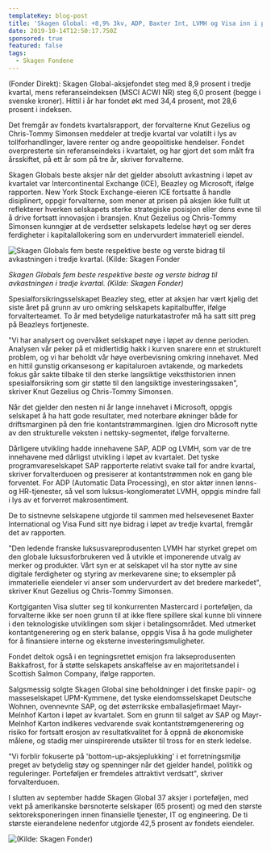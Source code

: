 ```yaml
---
templateKey: blog-post
title: 'Skagen Global: +8,9% 3kv, ADP, Baxter Int, LVMH og Visa inn i porteføljen'
date: 2019-10-14T12:50:17.750Z
sponsored: true
featured: false
tags:
  - Skagen Fondene
---
```

(Fonder Direkt): Skagen Global-aksjefondet steg med 8,9 prosent i tredje kvartal, mens referanseindeksen (MSCI ACWI NR) steg 6,0 prosent (begge i svenske kroner). Hittil i år har fondet økt med 34,4 prosent, mot 28,6 prosent i indeksen.



Det fremgår av fondets kvartalsrapport, der forvalterne Knut Gezelius og Chris-Tommy Simonsen meddeler at tredje kvartal var volatilt i lys av tollforhandlinger, lavere renter og andre geopolitiske hendelser. Fondet overpresterte sin referanseindeks i kvartalet, og har gjort det som målt fra årsskiftet, på ett år som på tre år, skriver forvalterne.



Skagen Globals beste aksjer når det gjelder absolutt avkastning i løpet av kvartalet var Intercontinental Exchange (ICE), Beazley og Microsoft, ifølge rapporten. New York Stock Exchange-eieren ICE fortsatte å handle disiplinert, oppgir forvalterne, som mener at prisen på aksjen ikke fullt ut reflekterer hverken selskapets sterke strategiske posisjon eller dens evne til å drive fortsatt innovasjon i bransjen. Knut Gezelius og Chris-Tommy Simonsen kunngjør at de verdsetter selskapets ledelse høyt og ser deres ferdigheter i kapitalallokering som en undervurdert immateriell eiendel.

![Skagen Globals fem beste respektive beste og verste bidrag til avkastningen i tredje kvartal. (Kilde: Skagen Fonder](/img/skagen-gl-2.png "Skagen Globals fem beste respektive beste og verste bidrag til avkastningen i tredje kvartal. (Kilde: Skagen Fonder")

_Skagen Globals fem beste respektive beste og verste bidrag til avkastningen i tredje kvartal. (Kilde: Skagen Fonder)_

Spesialforsikringsselskapet Beazley steg, etter at aksjen har vært kjølig det siste året på grunn av uro omkring selskapets kapitalbuffer, ifølge forvalterteamet. To år med betydelige naturkatastrofer må ha satt sitt preg på Beazleys fortjeneste.



"Vi har analysert og overvåket selskapet nøye i løpet av denne perioden. Analysen vår peker på et midlertidig hakk i kurven snarere enn et strukturelt problem, og vi har beholdt vår høye overbevisning omkring innehavet. Med en hittil gunstig orkansesong er kapitaluroen avtakende, og markedets fokus går sakte tilbake til den sterke langsiktige veksthistorien innen spesialforsikring som gir støtte til den langsiktige investeringssaken", skriver Knut Gezelius og Chris-Tommy Simonsen.



Når det gjelder den nesten ni år lange innehavet i Microsoft, oppgis selskapet å ha hatt gode resultater, med noterbare økninger både for driftsmarginen på den frie kontantstrømmarginen. Igjen dro Microsoft nytte av den strukturelle veksten i nettsky-segmentet, ifølge forvalterne.



Dårligere utvikling hadde innehavene SAP, ADP og LVMH, som var de tre innehavene med dårligst utvikling i løpet av kvartalet. Det tyske programvareselskapet SAP rapporterte relativt svake tall for andre kvartal, skriver forvalterduoen og presiserer at kontantstrømmen nok en gang ble forventet. For ADP (Automatic Data Processing), en stor aktør innen lønns- og HR-tjenester, så vel som luksus-konglomeratet LVMH, oppgis mindre fall i lys av et forverret makrosentiment.



De to sistnevne selskapene utgjorde til sammen med helsevesenet Baxter International og Visa Fund sitt nye bidrag i løpet av tredje kvartal, fremgår det av rapporten.



"Den ledende franske luksusvareprodusenten LVMH har styrket grepet om den globale luksusforbrukeren ved å utvikle et imponerende utvalg av merker og produkter. Vårt syn er at selskapet vil ha stor nytte av sine digitale ferdigheter og styring av merkevarene sine; to eksempler på immaterielle eiendeler vi anser som undervurdert av det bredere markedet", skriver Knut Gezelius og Chris-Tommy Simonsen.



Kortgiganten Visa slutter seg til konkurrenten Mastercard i porteføljen, da forvalterne ikke ser noen grunn til at ikke flere spillere skal kunne bli vinnere i den teknologiske utviklingen som skjer i betalingsområdet. Med utmerket kontantgenerering og en sterk balanse, oppgis Visa å ha gode muligheter for å finansiere interne og eksterne investeringsmuligheter.



Fondet deltok også i en tegningsrettet emisjon fra lakseprodusenten Bakkafrost, for å støtte selskapets anskaffelse av en majoritetsandel i Scottish Salmon Company, ifølge rapporten.



Salgsmessig solgte Skagen Global sine beholdninger i det finske papir- og masseselskapet UPM-Kymmene, det tyske eiendomsselskapet Deutsche Wohnen, ovennevnte SAP, og det østerrikske emballasjefirmaet Mayr-Melnhof Karton i løpet av kvartalet. Som en grunn til salget av SAP og Mayr-Melnhof Karton indikeres vedvarende svak kontantstrømgenerering og risiko for fortsatt erosjon av resultatkvalitet for å oppnå de økonomiske målene, og stadig mer uinspirerende utsikter til tross for en sterk ledelse.



"Vi forblir fokuserte på 'bottom-up-aksjeplukking' i et forretningsmiljø preget av betydelig støy og spenninger når det gjelder handel, politikk og reguleringer. Porteføljen er fremdeles attraktivt verdsatt", skriver forvalterduoen.



I slutten av september hadde Skagen Global 37 aksjer i porteføljen, med vekt på amerikanske børsnoterte selskaper (65 prosent) og med den største sektoreksponeringen innen finansielle tjenester, IT og engineering. De ti største eierandelene nedenfor utgjorde 42,5 prosent av fondets eiendeler.

![(Kilde: Skagen Fonder)](/img/skagen-gl.png "(Kilde: Skagen Fonder)")
